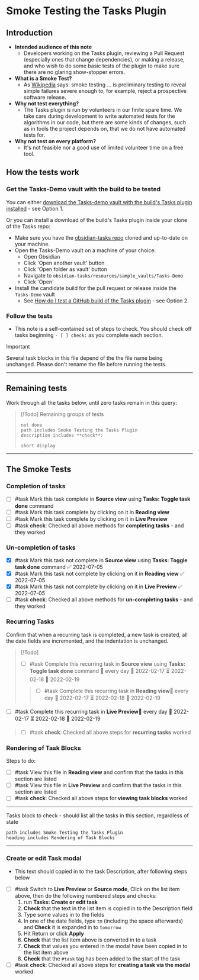 # Smoke Testing the Tasks Plugin

## Introduction

- **Intended audience of this note**
  - Developers working on the Tasks plugin, reviewing a Pull Request (especially ones that change dependencies), or making a release, and who wish to do some basic tests of the plugin to make sure there are no glaring show-stopper errors.
- **What is a Smoke Test?**
  - As [Wikipedia](https://en.wikipedia.org/wiki/Smoke_testing_(software)) says: smoke testing ... is preliminary testing to reveal simple failures severe enough to, for example, reject a prospective software release.
- **Why not test everything?**
  - The Tasks plugin is run by volunteers in our finite spare time. We take care during development to write automated tests for the algorithms in our code, but there are some kinds of changes, such as in tools the project depends on, that we do not have automated tests for.
- **Why not test on every platform?**
  - It's not feasible nor a good use of limited volunteer time on a free tool.

## How the tests work

### Get the Tasks-Demo vault with the build to be tested

You can either [download the Tasks-demo vault with the build's Tasks plugin installed](https://publish.obsidian.md/tasks-contributing/Testing/How+do+I+test+a+GitHub+build+of+the+Tasks+plugin) - see Option 1.

Or you can install a download of the build's Tasks plugin inside your clone of the Tasks repo:

- Make sure you have the [obsidian-tasks repo](https://github.com/obsidian-tasks-group/obsidian-tasks) cloned and up-to-date on your machine.
- Open the Tasks-Demo vault on a machine of your choice:
  - Open Obsidian
  - Click 'Open another vault' button
  - Click 'Open folder as vault' button
  - Navigate to `obsidian-tasks/resources/sample_vaults/Tasks-Demo`
  - Click 'Open'
- Install the candidate build for the pull request or release inside the `Tasks-Demo` vault
  - See [How do I test a GitHub build of the Tasks plugin](https://publish.obsidian.md/tasks-contributing/Testing/How+do+I+test+a+GitHub+build+of+the+Tasks+plugin) - see Option 2.

### Follow the tests

- This note is a self-contained set of steps to check. You should check off tasks beginning `- [ ] check:` as you complete each section.

> [!Important]
> Several task blocks in this file depend of the the file name being unchanged. Please don't rename the file before running the tests.

---

## Remaining tests

Work through all the tasks below, until zero tasks remain in this query:

> [!Todo] Remaining groups of tests
>
> ```tasks
> not done
> path includes Smoke Testing the Tasks Plugin
> description includes **check**:
>
> short display
> ```

---

## The Smoke Tests

### Completion of tasks

- [ ] #task Mark this task complete in **Source view** using **Tasks: Toggle task done** command
- [ ] #task Mark this task complete by clicking on it in **Reading view**
- [ ] #task Mark this task complete by clicking on it in **Live Preview**
- [ ] #task **check**: Checked all above methods for **completing tasks** - and they worked

### Un-completion of tasks

- [x] #task Mark this task not complete in **Source view** using **Tasks: Toggle task done** command ✅ 2022-07-05
- [x] #task Mark this task not complete by clicking on it in **Reading view** ✅ 2022-07-05
- [x] #task Mark this task not complete by clicking on it in **Live Preview** ✅ 2022-07-05
- [ ] #task **check**: Checked all above methods for **un-completing tasks** - and they worked

### Recurring Tasks

Confirm that when a recurring task is completed, a new task is created, all the date fields are incremented, and the indentation is unchanged.

> [!Todo]
>
> - [ ] #task Complete this recurring task in **Source view** using **Tasks: Toggle task done** command 🔁 every day 🛫 2022-02-17 ⏳ 2022-02-18 📅 2022-02-19
>
> > - [ ] #task Complete this recurring task in **Reading view**🔁 every day 🛫 2022-02-17 ⏳ 2022-02-18 📅 2022-02-19

- [ ] #task Complete this recurring task in **Live Preview**🔁 every day 🛫 2022-02-17 ⏳ 2022-02-18 📅 2022-02-19

> - [ ] #task **check**: Checked all above steps for **recurring tasks** worked

### Rendering of Task Blocks

Steps to do:

- [ ] #task View this file in **Reading view** and confirm that the tasks in this section are listed
- [ ] #task View this file in **Live Preview** and confirm that the tasks in this section are listed
- [ ] #task **check**: Checked all above steps for **viewing task blocks** worked

---

Tasks block to check - should list all the tasks in this section, regardless of state

```tasks
path includes Smoke Testing the Tasks Plugin
heading includes Rendering of Task Blocks
```

---

### Create or edit Task modal

- This text should copied in to the task Description, after following steps below
- [ ] #task Switch to **Live Preview** or **Source mode**, Click on the list item above, then do the following numbered steps and checks:
    1. run **Tasks: Create or edit task**
    2. **Check** that the text in the list item is copied in to the Description field
    3. Type some values in to the fields
    4. In one of the date fields, type `tm` (including the space afterwards) and **Check** it is expanded in to `tomorrow`
    5. Hit Return or click **Apply**
    6. **Check** that the list item above is converted in to a task
    7. **Check** that values you entered in the modal have been copied in to the list item above
    8. **Check** that the `#task` tag has been added to the start of the task
- [ ] #task **check**: Checked all above steps for **creating a task via the modal** worked
